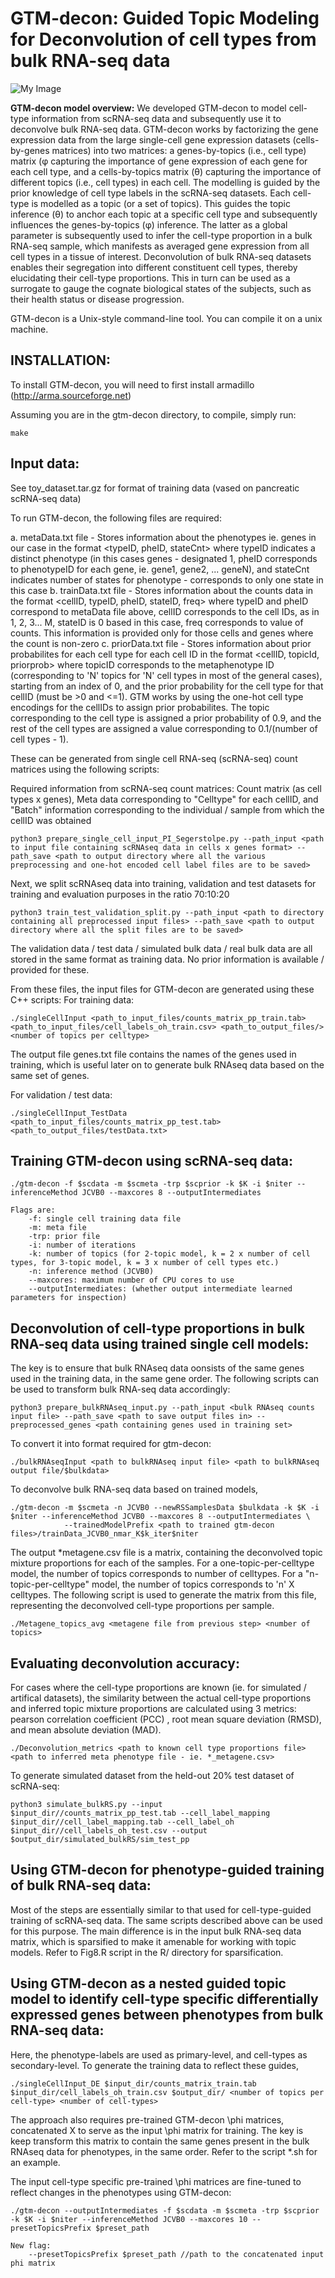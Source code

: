 # GTM-decon: Guided Topic Modeling for Deconvolution of cell types from bulk RNA-seq data

![My Image](main_fig.png)

**GTM-decon model overview:** 
We developed GTM-decon to model cell-type information from scRNA-seq data and subsequently use it to deconvolve bulk RNA-seq data. GTM-decon works by factorizing the gene expression data from the large single-cell gene expression datasets (cells-by-genes matrices) into two matrices: a genes-by-topics (i.e., cell type) matrix (&phi; capturing the importance of gene expression of each gene for each cell type, and a cells-by-topics matrix (θ) capturing the importance of different topics (i.e., cell types) in each cell. The modelling is guided by the prior knowledge of cell type labels in the scRNA-seq datasets. Each cell-type is modelled as a topic (or a set of topics). This guides the topic inference (θ) to anchor each topic at a specific cell type and subsequently influences the genes-by-topics (&phi;) inference. The latter as a global parameter is subsequently used to infer the cell-type proportion in a bulk RNA-seq sample, which manifests as averaged gene expression from all cell types in a tissue of interest. Deconvolution of bulk RNA-seq datasets enables their segregation into different constituent cell types, thereby elucidating their cell-type proportions. This in turn can be used as a surrogate to gauge the cognate biological states of the subjects, such as their health status or disease progression.

GTM-decon is a Unix-style command-line tool. You can compile it on a unix machine.

## INSTALLATION:

To install GTM-decon, you will need to first install armadillo (http://arma.sourceforge.net)

Assuming you are in the gtm-decon directory, to compile, simply run:
```
make
```

## Input data:
See toy_dataset.tar.gz for format of training data (vased on pancreatic scRNA-seq data)

To run GTM-decon, the following files are required:

a. metaData.txt file - Stores information about the phenotypes ie. genes in our case in the format <typeID, pheID, stateCnt> where typeID indicates a distinct phenotype (in this cases genes - designated 1, pheID corresponds to phenotypeID for each gene, ie. gene1, gene2, ... geneN), and stateCnt indicates number of states for phenotype - corresponds to only one state in this case 
b. trainData.txt file - Stores information about the counts data in the format <cellID, typeID, pheID, stateID, freq> where typeID and pheID correspond to metaData file above, cellID corresponds to the cell IDs, as in 1, 2, 3... M, stateID is 0 based in this case, freq corresponds to value of counts. This information is provided only for those cells and genes where the count is non-zero
c. priorData.txt file - Stores information about prior probabilites for each cell type for each cell ID in the format <cellID, topicId, priorprob> where topicID corresponds to the metaphenotype ID (corresponding to 'N' topics for 'N' cell types in most of the general cases), starting from an index of 0, and the prior probability for the cell type for that cellID (must be >0 and <=1). GTM works by using the one-hot cell type encodings for the cellIDs to assign prior probabilites. The topic corresponding to the cell type is assigned a prior probability of 0.9, and the rest of the cell types are assigned a value corresponding to 0.1/(number of cell types - 1).

These can be generated from single cell RNA-seq (scRNA-seq) count matrices using the following scripts:

Required information from scRNA-seq count matrices:
    Count matrix (as cell types x genes),
    Meta data corresponding to "Celltype" for each cellID, and "Batch" information corresponding to the individual / sample from which the cellID was obtained
```
python3 prepare_single_cell_input_PI_Segerstolpe.py --path_input <path to input file containing scRNAseq data in cells x genes format> --path_save <path to output directory where all the various preprocessing and one-hot encoded cell label files are to be saved>
```
Next, we split scRNAseq data into training, validation and test datasets for training and evaluation purposes in the ratio 70:10:20
```
python3 train_test_validation_split.py --path_input <path to directory containing all preprocessed input files> --path_save <path to output directory where all the split files are to be saved>
```
The validation data / test data / simulated bulk data / real bulk data are all stored in the same format as training data. No prior information is available / provided for these.

From these files, the input files for GTM-decon are generated using these C++ scripts:
For training data:
```
./singleCellInput <path_to_input_files/counts_matrix_pp_train.tab> <path_to_input_files/cell_labels_oh_train.csv> <path_to_output_files/> <number of topics per celltype>
``` 
The output file genes.txt file contains the names of the genes used in training, which is useful later on to generate bulk RNAseq data based on the same set of genes.

For validation / test data:
```
./singleCellInput_TestData <path_to_input_files/counts_matrix_pp_test.tab> <path_to_output_files/testData.txt>
```

## Training GTM-decon using scRNA-seq data:
```
./gtm-decon -f $scdata -m $scmeta -trp $scprior -k $K -i $niter --inferenceMethod JCVB0 --maxcores 8 --outputIntermediates

Flags are:
	-f: single cell training data file
	-m: meta file
	-trp: prior file
	-i: number of iterations
	-k: number of topics (for 2-topic model, k = 2 x number of cell types, for 3-topic model, k = 3 x number of cell types etc.)
	-n: inference method (JCVB0)
	--maxcores: maximum number of CPU cores to use
	--outputIntermediates: (whether output intermediate learned parameters for inspection)
```	

## Deconvolution of cell-type proportions in bulk RNA-seq data using trained single cell models:
The key is to ensure that bulk RNAseq data oonsists of the same genes used in the training data, in the same gene order. The following scripts can be used to transform bulk RNA-seq data accordingly:
```
python3 prepare_bulkRNAseq_input.py --path_input <bulk RNAseq counts input file> --path_save <path to save output files in> --preprocessed_genes <path containing genes used in training set>
```
To convert it into format required for gtm-decon:
```
./bulkRNAseqInput <path to bulkRNAseq input file> <path to bulkRNAseq output file/$bulkdata>
```
To deconvolve bulk RNA-seq data based on trained models,
```
./gtm-decon -m $scmeta -n JCVB0 --newRSSamplesData $bulkdata -k $K -i $niter --inferenceMethod JCVB0 --maxcores 8 --outputIntermediates \
            --trainedModelPrefix <path to trained gtm-decon files>/trainData_JCVB0_nmar_K$k_iter$niter
```
The output *metagene.csv file is a <sample X topics> matrix, containing the deconvolved topic mixture proportions for each of the samples. For a one-topic-per-celltype model, the number of topics corresponds to number of celltypes. For a "n-topic-per-celltype" model, the number of topics corresponds to 'n' X celltypes. The following script is used to generate the <sample X celltype> matrix from this file, representing the deconvolved cell-type proportions per sample.
```
./Metagene_topics_avg <metagene file from previous step> <number of topics> 
```

## Evaluating deconvolution accuracy:
	
For cases where the cell-type proportions are known (ie. for simulated / artifical datasets), the similarity between the actual cell-type proportions and inferred topic mixture proportions are calculated using 3 metrics: pearson correlation coefficient (PCC) , root mean square deviation (RMSD), and mean absolute deviation (MAD).
```		
./Deconvolution_metrics <path to known cell type proportions file>  <path to inferred meta phenotype file - ie. *_metagene.csv> 
```
To generate simulated dataset from the held-out 20% test dataset of scRNA-seq:
```
python3 simulate_bulkRS.py --input $input_dir//counts_matrix_pp_test.tab --cell_label_mapping $input_dir//cell_label_mapping.tab --cell_label_oh $input_dir//cell_labels_oh_test.csv --output $output_dir/simulated_bulkRS/sim_test_pp
```

## Using GTM-decon for phenotype-guided training of bulk RNA-seq data:
Most of the steps are essentially similar to that used for cell-type-guided training of scRNA-seq data. The same scripts described above can be used for this purpose. The main difference is in the input bulk RNA-seq data matrix, which is sparsified to make it amenable for working with topic models. Refer to Fig8.R script in the R/ directory for sparsification.
	
## Using GTM-decon as a nested guided topic model to identify cell-type specific differentially expressed genes between phenotypes from bulk RNA-seq data:
Here, the phenotype-labels are used as primary-level, and cell-types as secondary-level. To generate the training data to reflect these guides,
```
./singleCellInput_DE $input_dir/counts_matrix_train.tab $input_dir/cell_labels_oh_train.csv $output_dir/ <number of topics per cell-type> <number of cell-types>
```
The approach also requires pre-trained GTM-decon \phi matrices, concatenated X <number of phenotypes> to serve as the input \phi matrix for training. The key is keep transform this matrix to contain the same genes present in the bulk RNAseq data for phenotypes, in the same order. Refer to the script *.sh for an example.

The input cell-type specific pre-trained \phi matrices are fine-tuned to reflect changes in the phenotypes using GTM-decon:
```
./gtm-decon --outputIntermediates -f $scdata -m $scmeta -trp $scprior -k $K -i $niter --inferenceMethod JCVB0 --maxcores 10 --presetTopicsPrefix $preset_path

New flag:
	--presetTopicsPrefix $preset_path //path to the concatenated input phi matrix
```




